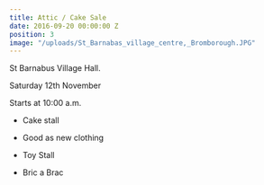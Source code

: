 ```yaml
---
title: Attic / Cake Sale
date: 2016-09-20 00:00:00 Z
position: 3
image: "/uploads/St_Barnabas_village_centre,_Bromborough.JPG"
---
```


St Barnabus Village Hall.

Saturday 12th November

Starts at 10:00 a.m.

* Cake stall

* Good as new clothing

* Toy Stall

* Bric a Brac